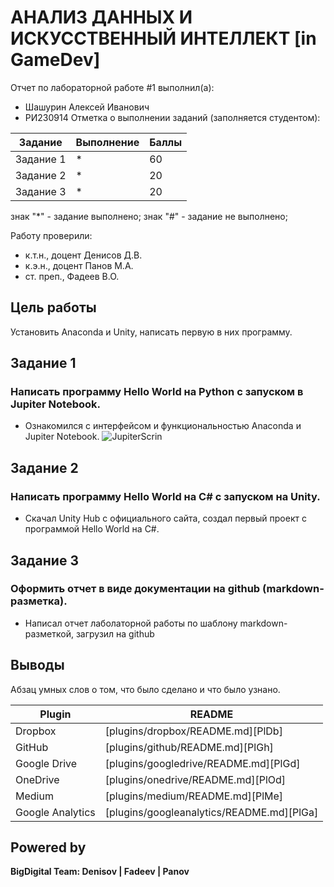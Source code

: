 # АНАЛИЗ ДАННЫХ И ИСКУССТВЕННЫЙ ИНТЕЛЛЕКТ [in GameDev]
Отчет по лабораторной работе #1 выполнил(а):
- Шашурин Алексей Иванович
- РИ230914
Отметка о выполнении заданий (заполняется студентом):

| Задание | Выполнение | Баллы |
| ------ | ------ | ------ |
| Задание 1 | * | 60 |
| Задание 2 | * | 20 |Ы
| Задание 3 | * | 20 |

знак "*" - задание выполнено; знак "#" - задание не выполнено;

Работу проверили:
- к.т.н., доцент Денисов Д.В.
- к.э.н., доцент Панов М.А.
- ст. преп., Фадеев В.О.

## Цель работы
Установить Anaconda и Unity, написать первую в них программу.

## Задание 1
### Написать программу Hello World на Python с запуском в Jupiter Notebook.

- Ознакомился с интерфейсом и функциональностью Anaconda и Jupiter Notebook.
![JupiterScrin](Lab1/JupiterScrin.png)


## Задание 2
### Написать программу Hello World на C# с запуском на Unity. 

- Скачал Unity Hub с официального сайта, создал первый проект с программой Hello World на C#.


## Задание 3
### Оформить отчет в виде документации на github (markdown-разметка).

- Написал отчет лаболаторной работы по шаблону markdown-разметкой, загрузил на github


## Выводы

Абзац умных слов о том, что было сделано и что было узнано.

| Plugin | README |
| ------ | ------ |
| Dropbox | [plugins/dropbox/README.md][PlDb] |
| GitHub | [plugins/github/README.md][PlGh] |
| Google Drive | [plugins/googledrive/README.md][PlGd] |
| OneDrive | [plugins/onedrive/README.md][PlOd] |
| Medium | [plugins/medium/README.md][PlMe] |
| Google Analytics | [plugins/googleanalytics/README.md][PlGa] |

## Powered by

**BigDigital Team: Denisov | Fadeev | Panov**
